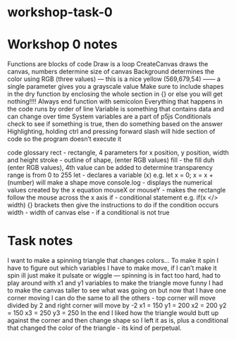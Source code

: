 # workshop-task-0

# Workshop 0 notes

Functions are blocks of code
Draw is a loop
CreateCanvas draws the canvas, numbers determine size of canvas
Background determines the color using RGB (three values) — this is a nice yellow (569,679,54)
—— a single parameter gives you a grayscale value
Make sure to include shapes in the dry function by enclosing the whole section in {} or else you will get nothing!!!!
Always end function with semicolon
Everything that happens in the code runs by order of line
Variable is something that contains data and can change over time
System variables are a part of p5js
Conditionals check to see if something is true, then do something based on the answer
Highlighting, holding ctrl and pressing forward slash will hide section of code so the program doesn’t execute it

code glossary
rect - rectangle, 4 parameters for x position, y position, width and height
stroke - outline of shape, (enter RGB values)
fill - the fill duh (enter RGB values), 4th value can be added to determine transparency range is from 0 to 255
let - declares a variable (x) e.g. let x = 0; x = x + (number) will make a shape move
console.log - displays the numerical values created by the x equation
mouseX or mouseY - makes the rectangle follow the mouse across the x axis
if - conditional statement e.g. if(x </> width)
 {} brackets then give the instructions to do if the condition occurs
width - width of canvas
else - if a conditional is not true


# Task notes
I want to make a spinning triangle that changes colors…
To make it spin I have to figure out which variables I have to make move, if I can’t make it spin ill just make it pulsate or wiggle
— spinning is in fact too hard, had to play around with x1 and y1 variables to make the triangle move funny
I had to make the canvas taller to see what was going on but now that I have one corner moving I can do the same to all the others - top corner will move divided by 2 and right corner will move by -2
x1 = 150
y1 = 200
x2 = 200
y2 = 150
x3 = 250
y3 = 250
 In the end I liked how the triangle would butt up against the corner and then change shape so I left it as is, plus a conditional that changed the color of the triangle - its kind of perpetual.
